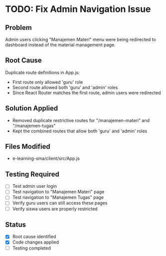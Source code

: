 # TODO: Fix Admin Navigation Issue

## Problem
Admin users clicking "Manajemen Materi" menu were being redirected to dashboard instead of the material management page.

## Root Cause
Duplicate route definitions in App.js:
- First route only allowed 'guru' role
- Second route allowed both 'guru' and 'admin' roles
- Since React Router matches the first route, admin users were redirected

## Solution Applied
- Removed duplicate restrictive routes for "/manajemen-materi" and "/manajemen-tugas"
- Kept the combined routes that allow both 'guru' and 'admin' roles

## Files Modified
- e-learning-sma/client/src/App.js

## Testing Required
- [ ] Test admin user login
- [ ] Test navigation to "Manajemen Materi" page
- [ ] Test navigation to "Manajemen Tugas" page
- [ ] Verify guru users can still access these pages
- [ ] Verify siswa users are properly restricted

## Status
- [x] Root cause identified
- [x] Code changes applied
- [ ] Testing completed
